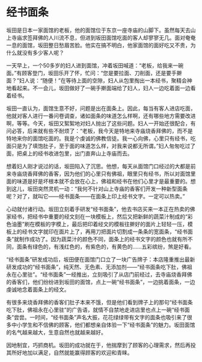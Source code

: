 # 经书面条

坂田是日本一家面馆的老板，他的面馆位于东京一座寺庙的山脚下。虽然每天去山上寺庙求签拜佛的人川流不息，但进到坂田面馆吃面的客人却寥寥无几。面对奄奄一息的面馆，坂田整日愁眉苦脸。他实在搞不明白，他家面馆的面好吃又不贵，为什么就没有多少客人呢？ 

一天早上，一个50多岁的妇人进到面馆，冲着坂田喊道：“老板，给我来一碗面。”有顾客登门，坂田乐开了怀，忙问：“您是要拉面、刀削面，还是要手擀面？”妇人说：“随便！”在等待上面的空隙，妇人从包里掏出一本经书，聚精会神地看起来。不一会儿，坂田做好了一碗手擀面端给了妇人，妇人一边吃着面一边看着经书。 

坂田一直认为，面馆生意不好，问题是出在面条上。因此，每当有客人进店吃面，他就对客人进行一番问卷调查，诸如面条的味道怎么样啊，还有哪些地方需要改进啊，等等。今天，坂田又絮絮地对妇人抛出了这些问题。妇人一开始还很配合，有问必答，后来就有些不耐烦了：“老板，我今天是特地来寺庙烧香拜佛的，而不是特地来你的面馆吃面的。我是个虔诚的佛教信徒。我一心向佛，心里只有经书，吃面只是为了填饱肚子，至于面的味道怎么样，对我来说都无所谓。”妇人匆匆吃过了面，把桌上的经书收进包里，出门直奔山上寺庙而去。 

想着妇人刚才说过的话，坂田陷入了沉思。他想，每天从面馆门口经过的大都是前来寺庙烧香拜佛的香客，因为他们的心里只有佛祖，眼里只有经书，所以对面馆里面的味道是好是坏根本就不会放在心上，佛祖和经书在他们心里才是最重要的。想到这儿，坂田突然灵机一动：“我何不针对山上寺庙的香客们开发一种新型面条呢？对了，就叫它——经书面条——在面条上印上经书文字。一定可以热卖。” 

心动就付诸行动。坂田立刻着手研发“经书面条”，他去书店买来一本正在热卖的佛家经书，把经书中重要的经文刻在一块模板上，然后又把新鲜的蔬菜汁制成的“彩色油墨”刷在模板的字模上，最后把印着经文的模板往擀好的面片上轻轻一压，模板上的经书文字就印在面片上了，再用刀把面片切割成一条条的宽面条，“经书面条”就制作成功了。因为蔬菜汁的颜色不同，面条上的经书文字的颜色也就有所不同，面条有绿色的，有浅红色的，有紫色的，有黄色的……五彩缤纷，煞是好看。 

“经书面条”研发成功后，坂田便在面馆门口立了一块广告牌子：本店隆重推出最新研发成功的“经书面条”，纯天然、无色素、无添加剂——“经书面条吃下肚，佛祖永在心里驻”。“经书面条”一经推出，立刻吸引了从店门前经过，去寺庙烧香拜佛的香客们，他们纷纷进到坂田的面馆，点上一碗“经书面条”，一边挑着面条，一边虔诚地念着面条上的经文。 

有很多来烧香拜佛的香客们肚子本来不饿，但是他们看到牌子上的那句“经书面条吃下肚，佛祖永在心里驻”的广告语，就情不自禁地走进店里也点上一碗“经书面条”尝尝。一时间，“经书面条”声名大振，花花绿绿带有文字的面条也吸引来了很多中小学生和不信佛的顾客，他们都想亲自体验一下“经书面条”的魅力。坂田面馆的名气越来越大，生意自然也就越来越好。 

因地制宜，巧抓商机。坂田的成功就在于，他揣摩到了顾客的心理需求，然后再投其所好地加以满足，自然就能赢得顾客的欢迎和青睐。